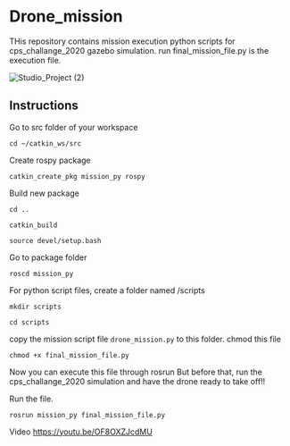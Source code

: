 # Drone_mission
THis repository contains mission execution python scripts for cps_challange_2020 gazebo simulation.
run final_mission_file.py is the execution file.

![Studio_Project (2)](https://user-images.githubusercontent.com/97504177/236709060-351487da-2213-4cca-b190-518aad6e828a.gif)

## Instructions
Go to src folder of your workspace

`cd ~/catkin_ws/src`

Create rospy package

`catkin_create_pkg mission_py rospy`

Build new package

`cd ..`

`catkin_build`

`source devel/setup.bash`

Go to package folder

`roscd mission_py`

For python script files, create a folder named /scripts

`mkdir scripts`

`cd scripts`

copy the mission script file `drone_mission.py` to this folder.
chmod this file

`chmod +x final_mission_file.py`

Now you can execute this file through rosrun
But before that, run the cps_challange_2020 simulation and have the drone ready to take off!!

Run the file.

`rosrun mission_py final_mission_file.py`

Video
https://youtu.be/OF8OXZJcdMU



